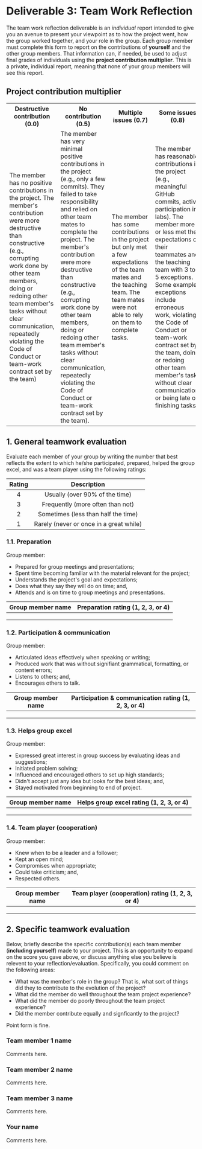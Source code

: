 # Deliverable 3: Team Work Reflection

The team work reflection deliverable is an *individual* report intended to give you an avenue to present your viewpoint as to how the project went, how the group worked together, and your role in the group. Each group member must complete this form to report on the contributions of **yourself** and the other group members. That information can, if needed, be used to adjust final grades of individuals using the **project contribution multiplier**. This is a private, individual report, meaning that none of your group members will see this report.


## Project contribution multiplier
<table>
  <tr>
    <th>Destructive contribution (0.0)</th>
    <th>No contribution (0.5)</th>
    <th>Multiple issues (0.7)</th>
    <th>Some issues (0.8)</th>
    <th>Minor issues (0.9)</th>  
    <th>Solid contribution (1.0)</th>
  </tr>
  <tr>
	<td>The member has no positive contributions in the project. The member's contribution were more destructive than constructive (e.g., corrupting work done by other team members, doing or redoing other team member's tasks without clear communication, repeatedly violating the Code of Conduct or team-work contract set by the team)</td>
	<td>The member has very minimal positive contributions in the project (e.g., only a few commits). They failed to take responsibility and relied on other team mates to complete the project. The member's contribution were more destructive than constructive (e.g., corrupting work done by other team members, doing or redoing other team member's tasks without clear communication, repeatedly violating the Code of Conduct or team-work contract set by the team). </td>
	<td>The member has some contributions in the project but only met a few expectations of the team mates and the teaching team. The team mates were not able to rely on them to complete tasks. </td>
	<td>The member has reasonable contributions in the project (e.g., meaningful GitHub commits, active participation in labs). The member more or less met the expectations of their teammates and the teaching team with 3 to 5 exceptions. Some example exceptions include erroneous work, violating the Code of Conduct or team-work contract set by the team, doing or redoing other team member's tasks without clear communication, or being late on finishing tasks. </td>
	<td>The member has significant contributions in the project (e.g., meaningful GitHub commits, active participation in labs). The member mostly met the expectations of their team-mates and the teaching team with 1 to 2 exceptions. Some example exceptions include being late on completing tasks, writing with grammatical errors, or violating the Code of Conduct or team-work contract set by the team. </td>
	<td>The member whole-heartedly contributed to the project (e.g., meaningful GitHub commits, active participation in labs). Overall, the team member fully met the expectations of their teammates and the teaching team. </td>
  </tr>
</table>

## 1. General teamwork evaluation

Evaluate each member of your group by writing the number that best reflects the extent to which he/she participated, prepared, helped the group excel, and was a team player using the following ratings:

| Rating |               Description               |
| :----: | :-------------------------------------: |
|   4    |     Usually (over 90% of the time)      |
|   3    |    Frequently (more often than not)     |
|   2    |   Sometimes (less than half the time)   |
|   1    | Rarely (never or once in a great while) |

### 1.1. Preparation

Group member:

- Prepared for group meetings and presentations;
- Spent time becoming familiar with the material relevant for the project;
- Understands the project's goal and expectations;
- Does what they say they will do on time; and,
- Attends and is on time to group meetings and presentations.

| Group member name | Preparation rating (1, 2, 3, or 4) |
| ----------------- | ---------------------------------- |
|                   |                                    |
|                   |                                    |
|                   |                                    |

### 1.2. Participation & communication

Group member:

- Articulated ideas effectively when speaking or writing;
- Produced work that was without signifiant grammatical, formatting, or content errors;
- Listens to others; and,
- Encourages others to talk.

| Group member name | Participation & communication rating (1, 2, 3, or 4) |
| ----------------- | ---------------------------------------------------- |
|                   |                                                      |
|                   |                                                      |
|                   |                                                      |

### 1.3. Helps group excel

Group member:

- Expressed great interest in group success by evaluating ideas and suggestions;
- Initiated problem solving;
- Influenced and encouraged others to set up high standards;
- Didn't accept just any idea but looks for the best ideas; and,
- Stayed motivated from beginning to end of project.

| Group member name | Helps group excel rating (1, 2, 3, or 4) |
| ----------------- | ---------------------------------------- |
|                   |                                          |
|                   |                                          |
|                   |                                          |

### 1.4. Team player (cooperation)

Group member:

- Knew when to be a leader and a follower;
- Kept an open mind;
- Compromises when appropriate;
- Could take criticism; and,
- Respected others.

| Group member name | Team player (cooperation) rating (1, 2, 3, or 4) |
| ----------------- | ------------------------------------------------ |
|                   |                                                  |
|                   |                                                  |
|                   |                                                  |

## 2. Specific teamwork evaluation

Below, briefly describe the specific contribution(s) each team member (**including yourself**) made to your project. This is an opportunity to expand on the score you gave above, or discuss anything else you believe is relevent to your reflection/evaluation. Specifically, you could comment on the following areas:

- What was the member's role in the group? That is, what sort of things did they to contribute to the evolution of the project?
- What did the member do well throughout the team project experience?
- What did the member do poorly throughout the team project experience?
- Did the member contribute equally and signficantly to the project?

Point form is fine.

### Team member 1 name

Comments here.

### Team member 2 name

Comments here.

### Team member 3 name

Comments here.

### Your name

Comments here.
